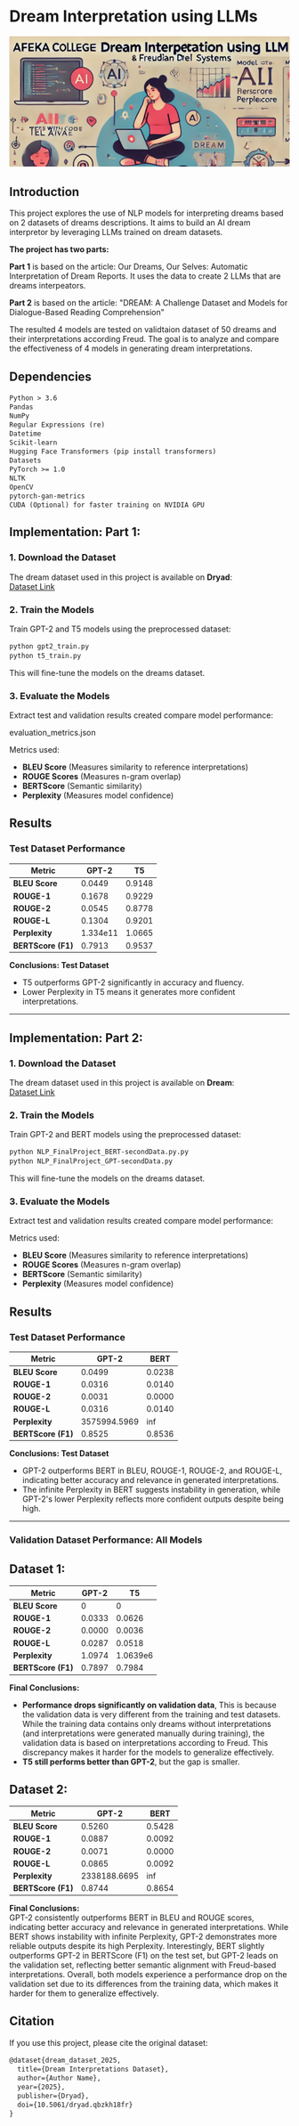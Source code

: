 # Dream Interpretation using LLMs

![our project!](./project_description.PNG)

## Introduction
This project explores the use of NLP models for interpreting dreams based on 2 datasets of dreams descriptions. 
It aims to build an AI dream interpretor by leveraging LLMs trained on dream datasets.

**The project has two parts:**

**Part 1** is based on the article: Our Dreams, Our Selves: Automatic Interpretation of Dream Reports.
It uses the data to create 2 LLMs that are dreams interpeators.

**Part 2** is based on the article: "DREAM: A Challenge Dataset and Models for Dialogue-Based Reading Comprehension"

The resulted 4 models are tested on validtaion dataset of 50 dreams and their interpretations according Freud.
The goal is to analyze and compare the effectiveness of 4 models in generating dream interpretations.

## Dependencies
  ```plaintext
  Python > 3.6
  Pandas 
  NumPy 
  Regular Expressions (re) 
  Datetime 
  Scikit-learn 
  Hugging Face Transformers (pip install transformers)
  Datasets 
  PyTorch >= 1.0
  NLTK 
  OpenCV 
  pytorch-gan-metrics 
  CUDA (Optional) for faster training on NVIDIA GPU
  ```

## Implementation: Part 1:

### **1. Download the Dataset**
The dream dataset used in this project is available on **Dryad**:  
[Dataset Link](https://datadryad.org/stash/dataset/doi:10.5061/dryad.qbzkh18fr)

### **2. Train the Models**
Train GPT-2 and T5 models using the preprocessed dataset:

```bash
python gpt2_train.py
python t5_train.py 
```

This will fine-tune the models on the dreams dataset.


### **3. Evaluate the Models**
Extract test and validation results created compare model performance:

evaluation_metrics.json

Metrics used:
- **BLEU Score** (Measures similarity to reference interpretations)
- **ROUGE Scores** (Measures n-gram overlap)
- **BERTScore** (Semantic similarity)
- **Perplexity** (Measures model confidence)


## **Results**

### **Test Dataset Performance**
| Metric               | GPT-2  | T5    |
|----------------------|--------|-------|
| **BLEU Score**      | 0.0449 | 0.9148 |
| **ROUGE-1**        | 0.1678 | 0.9229 |
| **ROUGE-2**        | 0.0545 | 0.8778 |
| **ROUGE-L**        | 0.1304 | 0.9201 |
| **Perplexity**      | 1.334e11 | 1.0665 |
| **BERTScore (F1)** | 0.7913 | 0.9537 |

**Conclusions: Test Dataset**  
- T5 outperforms GPT-2 significantly in accuracy and fluency.
- Lower Perplexity in T5 means it generates more confident interpretations.



---
 ## Implementation: Part 2:

### **1. Download the Dataset**
The dream dataset used in this project is available on **Dream**:  
[Dataset Link]([https://datadryad.org/stash/dataset/doi:10.5061/dryad.qbzkh18fr](https://dataset.org/dream/))

### **2. Train the Models**
Train GPT-2 and BERT models using the preprocessed dataset:

```bash
python NLP_FinalProject_BERT-secondData.py.py
python NLP_FinalProject_GPT-secondData.py 
```

This will fine-tune the models on the dreams dataset.

### **3. Evaluate the Models**
Extract test and validation results created compare model performance:


Metrics used:
- **BLEU Score** (Measures similarity to reference interpretations)
- **ROUGE Scores** (Measures n-gram overlap)
- **BERTScore** (Semantic similarity)
- **Perplexity** (Measures model confidence)


## **Results**

### **Test Dataset Performance**
| Metric               | GPT-2  | BERT    |
|----------------------|--------|-------|
| **BLEU Score**      | 0.0499 | 0.0238 |
| **ROUGE-1**        | 0.0316 | 0.0140 |
| **ROUGE-2**        | 0.0031 | 0.0000 |
| **ROUGE-L**        | 0.0316 | 0.0140 |
| **Perplexity**      | 3575994.5969 | inf |
| **BERTScore (F1)** | 0.8525 | 0.8536 |

**Conclusions: Test Dataset**  
- GPT-2 outperforms BERT in BLEU, ROUGE-1, ROUGE-2, and ROUGE-L, indicating better accuracy and relevance in generated interpretations.
- The infinite Perplexity in BERT suggests instability in generation, while GPT-2's lower Perplexity reflects more confident outputs despite being high.


---
### **Validation Dataset Performance: All Models**
## Dataset 1:
| Metric               | GPT-2  | T5    |
|----------------------|--------|-------|
| **BLEU Score**      | 0 | 0 |
| **ROUGE-1**        | 0.0333 | 0.0626 |
| **ROUGE-2**        | 0.0000 | 0.0036 |
| **ROUGE-L**        | 0.0287 | 0.0518 |
| **Perplexity**      | 1.0974 | 1.0639e6 |
| **BERTScore (F1)** | 0.7897 | 0.7984 |

**Final Conclusions:**  
- **Performance drops significantly on validation data**, This is because the validation data is very different from the training and test datasets. While the training data contains only dreams without interpretations (and interpretations were generated manually during training), the validation data is based on interpretations according to Freud. This discrepancy makes it harder for the models to generalize effectively.
- **T5 still performs better than GPT-2**, but the gap is smaller.
  
## Dataset 2:
| Metric               | GPT-2  | BERT    |
|----------------------|--------|-------|
| **BLEU Score**      | 0.5260 | 0.5428 |
| **ROUGE-1**        | 0.0887 | 0.0092 |
| **ROUGE-2**        | 0.0071 | 0.0000 |
| **ROUGE-L**        | 0.0865 | 0.0092 |
| **Perplexity**      | 2338188.6695 | inf |
| **BERTScore (F1)** |0.8744 | 0.8654 |

**Final Conclusions:**  
GPT-2 consistently outperforms BERT in BLEU and ROUGE scores, indicating better accuracy and relevance in generated interpretations. While BERT shows instability with infinite Perplexity, GPT-2 demonstrates more reliable outputs despite its high Perplexity. Interestingly, BERT slightly outperforms GPT-2 in BERTScore (F1) on the test set, but GPT-2 leads on the validation set, reflecting better semantic alignment with Freud-based interpretations. Overall, both models experience a performance drop on the validation set due to its differences from the training data, which makes it harder for them to generalize effectively.

## **Citation**
If you use this project, please cite the original dataset:
```
@dataset{dream_dataset_2025,
  title={Dream Interpretations Dataset},
  author={Author Name},
  year={2025},
  publisher={Dryad},
  doi={10.5061/dryad.qbzkh18fr}
}
```


